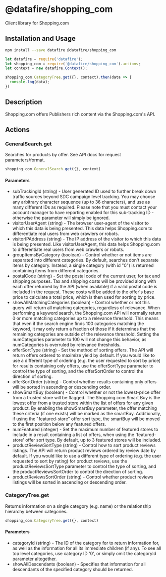 # @datafire/shopping_com

Client library for Shopping.com

## Installation and Usage
```bash
npm install --save datafire @datafire/shopping_com
```

```js
let datafire = require('datafire');
let shopping_com = require('@datafire/shopping_com').actions;
let context = new datafire.Context();

shopping_com.CategoryTree.get({}, context).then(data => {
  console.log(data);
})
```

## Description
Shopping.com offers Publishers rich content via the Shopping.com's API.

## Actions
### GeneralSearch.get
Searches for products by offer. See API docs for request parameters/format.


```js
shopping_com.GeneralSearch.get({}, context)
```

#### Parameters
* subTrackingId (string) - User generated ID used to further break down traffic sources beyond SDC campaign level tracking. You may choose any arbitrary character sequence (up to 36 characters), and use as many different IDs as required.  Please note that you must contact your account manager to have reporting enabled for this sub-tracking ID - otherwise the parameter will simply be ignored.
* visitorUserAgent (string) - The browser user-agent of the visitor to which this data is being presented.  This data helps Shopping.com to differentiate real users from web crawlers or robots.
* visitorIPAddress (string) - The IP address of the visitor to which this data is being presented.  Like visitorUserAgent, this data helps Shopping.com to differentiate real users from web crawlers or robots.
* groupItemsByCategory (boolean) - Control whether or not items are separated into different categories. By default, searches don't separate items by category. Instead, a single category (with id "0") is returned containing items from different categories.
* postalCode (string) - Set the postal code of the current user, for tax and shipping purposes. Tax and shipping costs will be provided along with each offer returned by the API (when available) if a valid postal code is included in the request. These costs will be added to the offer's base price to calculate a total price, which is then used for sorting by price.
* showAllMatchingCategories (boolean) - Control whether or not this query will return all matching categories, regardless of relevance. When performing a keyword search, the Shopping.com API will normally return 0 or more matching categories up to a relevance threshold. This means that even if the search engine finds 100 categories matching the keyword, it may only return a fraction of those if it determines that the remaining categories are outside of the relevance threshold. Setting the numCategories parameter to 100 will not change this behavior, as numCategories is overruled by relevance thresholds.
* offerSortType (string) - Set the method of sorting offers. The API will return offers ordered to maximize yield by default. If you would like to use a different type of ordering (e.g. the user requested to sort by price) for results containing only offers, use the offerSortType parameter to control the type of sorting, and the offerSortOrder to control the direction of sorting.
* offerSortOrder (string) - Control whether results containing only offers will be sorted in ascending or descending order.
* showSmartBuy (boolean) - Control whether or not the lowest-price offer from a trusted store will be flagged. The Shopping.com Smart Buy is the lowest offer from a trusted store within the list of offers for any given product. By enabling the showSmartBuy parameter, the offer matching these criteria (if one exists) will be marked as the smartBuy. Additionally, if using the "featured-store" offer sort type, the smartBuy will be moved to the first position below any featured offers.
* numFeatured (integer) - Set the maximum number of featured stores to include in a result containing a list of offers, when using the 'featured-store' offer sort type. By default, up to 3 featured stores will be included.
* productReviewSortType (string) - Control how to sort product reviews listings. The API will return product reviews ordered by review date by default. If you would like to use a different type of ordering (e.g. the user requested to sort by rating) for product reviews, use the productReviewsSortType parameter to control the type of sorting, and the productReviewsSortOrder to control the direction of sorting.
* productReviewsSortOrder (string) - Control whether product reviews listings will be sorted in ascending or descending order.

### CategoryTree.get
Returns information on a single category (e.g. name) or the relationship hierarchy between categories.


```js
shopping_com.CategoryTree.get({}, context)
```

#### Parameters
* categoryId (string) - The ID of the category for to return information for, as well as the information for all its immediate children (if any). To see all top level categories, use category ID '0', or simply omit the categoryId parameter altogether.
* showAllDescendants (boolean) - Specifies that information for all descendants of the specified category should be returned.

